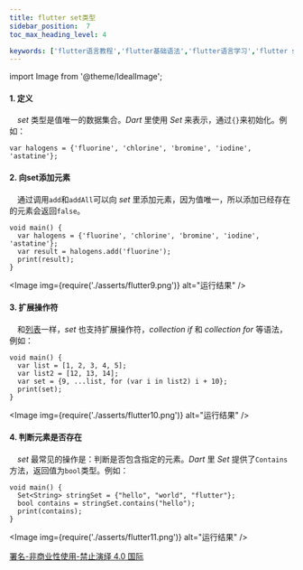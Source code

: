 ```yaml
---
title: flutter set类型
sidebar_position:  7
toc_max_heading_level: 4

keywords: ['flutter语言教程','flutter基础语法','flutter语言学习','flutter set']
---
```


import Image from '@theme/IdealImage';

#### 1. 定义

 _set_ 类型是值唯一的数据集合。_Dart_ 里使用 _Set_ 来表示，通过`{}`来初始化。例如：

    var halogens = {'fluorine', 'chlorine', 'bromine', 'iodine', 'astatine'};

#### 2. 向set添加元素

 通过调用`add`和`addAll`可以向 _set_ 里添加元素，因为值唯一，所以添加已经存在的元素会返回`false`。

    void main() {
      var halogens = {'fluorine', 'chlorine', 'bromine', 'iodine', 'astatine'};
      var result = halogens.add('fluorine');
      print(result);
    }

<Image img={require('./asserts/flutter9.png')} alt="运行结果" /><br />

#### 3. 扩展操作符

 和[列表](./lists)一样，_set_ 也支持扩展操作符，_collection if_ 和 _collection for_ 等语法，例如：

    void main() {
      var list = [1, 2, 3, 4, 5];
      var list2 = [12, 13, 14];
      var set = {9, ...list, for (var i in list2) i + 10};
      print(set);
    }

<Image img={require('./asserts/flutter10.png')} alt="运行结果" /><br />

#### 4. 判断元素是否存在

 _set_ 最常见的操作是：判断是否包含指定的元素。_Dart_ 里 _Set_ 提供了`Contains`方法，返回值为`bool`类型。例如：

    void main() {
      Set<String> stringSet = {"hello", "world", "flutter"};
      bool contains = stringSet.contains("hello");
      print(contains);
    }

<Image img={require('./asserts/flutter11.png')} alt="运行结果" /><br />

[署名-非商业性使用-禁止演绎 4.0 国际](https://creativecommons.org/licenses/by-nc-nd/4.0/deed.zh)
